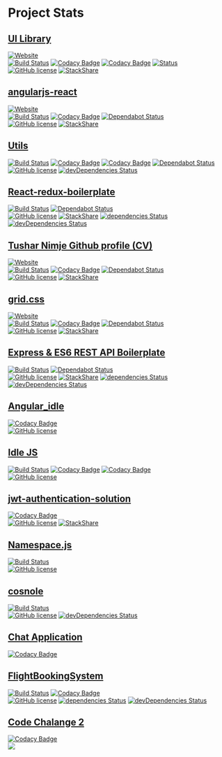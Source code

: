 # Project Stats

## [UI Library](https://github.com/nimjetushar/ui-lib)

[![Website](https://img.shields.io/website-up-down-green-red/https/shields.io.svg?label=my-website)](https://nimjetushar.github.io/ui-lib/)
<br/>
[![Build Status](https://semaphoreci.com/api/v1/nimjetushar/ui-lib/branches/master/shields_badge.svg)](https://semaphoreci.com/nimjetushar/ui-lib)
[![Codacy Badge](https://api.codacy.com/project/badge/Grade/2f3503831efb41fe9e5cde24acd60be7)](https://www.codacy.com/app/tushar/ui-lib?utm_source=github.com&amp;utm_medium=referral&amp;utm_content=nimjetushar/ui-lib&amp;utm_campaign=Badge_Grade)
[![Codacy Badge](https://api.codacy.com/project/badge/Coverage/2f3503831efb41fe9e5cde24acd60be7)](https://www.codacy.com/app/tushar/ui-lib?utm_source=github.com&utm_medium=referral&utm_content=nimjetushar/ui-lib&utm_campaign=Badge_Coverage)
[![Status](https://api.dependabot.com/badges/status?host=github&repo=nimjetushar/ui-lib)](https://dependabot.com)
<br/>
[![GitHub license](https://img.shields.io/github/license/nimjetushar/ui-lib.svg)](https://github.com/nimjetushar/ui-lib/blob/master/LICENSE)
[![StackShare](https://img.shields.io/badge/tech-stack-0690fa.svg?style=flat)](https://stackshare.io/nimjetushar/ui-library)

## [angularjs-react](https://github.com/nimjetushar/angularjs-react)

[![Website](https://img.shields.io/website-up-down-green-red/https/shields.io.svg?label=my-website)](https://nimjetushar.github.io/angularjs-react/)
<br/>
[![Build Status](https://semaphoreci.com/api/v1/nimjetushar/angularjs-react/branches/master/shields_badge.svg)](https://semaphoreci.com/nimjetushar/angularjs-react)
[![Codacy Badge](https://api.codacy.com/project/badge/Grade/9ef9fd1b6102481597e7e3b5c9e0a3dd)](https://www.codacy.com/app/tushar/angularjs-react?utm_source=github.com&amp;utm_medium=referral&amp;utm_content=nimjetushar/angularjs-react&amp;utm_campaign=Badge_Grade)
[![Dependabot Status](https://api.dependabot.com/badges/status?host=github&repo=nimjetushar/angularjs-react)](https://dependabot.com)
<br/>
[![GitHub license](https://img.shields.io/github/license/nimjetushar/angularjs-react.svg)](https://github.com/nimjetushar/angularjs-react/blob/master/LICENSE)
[![StackShare](https://img.shields.io/badge/tech-stack-0690fa.svg?style=flat)](https://stackshare.io/nimjetushar/angularjs-react)

## [Utils](https://github.com/nimjetushar/Utils)

[![Build Status](https://semaphoreci.com/api/v1/nimjetushar/utils/branches/master/shields_badge.svg)](https://semaphoreci.com/nimjetushar/utils)
[![Codacy Badge](https://api.codacy.com/project/badge/Grade/86a61b646ab041c0b64e502b3d8be7a7)](https://www.codacy.com/app/tushar/Utils?utm_source=github.com&utm_medium=referral&utm_content=nimjetushar/Utils&utm_campaign=Badge_Grade)
[![Codacy Badge](https://api.codacy.com/project/badge/Coverage/86a61b646ab041c0b64e502b3d8be7a7)](https://www.codacy.com/app/tushar/Utils?utm_source=github.com&utm_medium=referral&utm_content=nimjetushar/Utils&utm_campaign=Badge_Coverage)
[![Dependabot Status](https://api.dependabot.com/badges/status?host=github&repo=nimjetushar/Utils)](https://dependabot.com)
<br/>
[![GitHub license](https://img.shields.io/github/license/nimjetushar/Utils.svg?style=popout)](https://github.com/nimjetushar/Utils/blob/master/LICENSE)
[![devDependencies Status](https://david-dm.org/nimjetushar/utils/dev-status.svg)](https://david-dm.org/nimjetushar/utils?type=dev)

## [React-redux-boilerplate](https://github.com/nimjetushar/React-redux-boilerplate)

[![Build Status](https://semaphoreci.com/api/v1/nimjetushar/react-redux-boilerplate/branches/master/shields_badge.svg)](https://semaphoreci.com/nimjetushar/react-redux-boilerplate)
[![Dependabot Status](https://api.dependabot.com/badges/status?host=github&repo=nimjetushar/React-redux-boilerplate)](https://dependabot.com)
<br/>
[![GitHub license](https://img.shields.io/github/license/nimjetushar/React-redux-boilerplate.svg)](https://github.com/nimjetushar/React-redux-boilerplate/blob/master/LICENSE)
[![StackShare](https://img.shields.io/badge/tech-stack-0690fa.svg?style=flat)](https://stackshare.io/nimjetushar/react-redux-boilerplate)
[![dependencies Status](https://david-dm.org/nimjetushar/React-redux-boilerplate/status.svg)](https://david-dm.org/nimjetushar/React-redux-boilerplate)
[![devDependencies Status](https://david-dm.org/nimjetushar/React-redux-boilerplate/dev-status.svg)](https://david-dm.org/nimjetushar/React-redux-boilerplate?type=dev)


## [Tushar Nimje Github profile (CV)](https://github.com/nimjetushar/nimjetushar.github.io)

[![Website](https://img.shields.io/website-up-down-green-red/http/shields.io.svg?label=my-website)](https://nimjetushar.github.io)
<br/>
[![Build Status](https://semaphoreci.com/api/v1/nimjetushar/nimjetushar-github-io/branches/master/shields_badge.svg)](https://semaphoreci.com/nimjetushar/nimjetushar-github-io)
[![Codacy Badge](https://api.codacy.com/project/badge/Grade/ab1ac0cd0d204f989c95928b39bed6cf)](https://www.codacy.com/app/tushar/nimjetushar.github.io?utm_source=github.com&amp;utm_medium=referral&amp;utm_content=nimjetushar/nimjetushar.github.io&amp;utm_campaign=Badge_Grade)
[![Dependabot Status](https://api.dependabot.com/badges/status?host=github&repo=nimjetushar/nimjetushar.github.io)](https://dependabot.com)
<br/>
[![GitHub license](https://img.shields.io/github/license/nimjetushar/nimjetushar.github.io.svg)](https://github.com/nimjetushar/nimjetushar.github.io/blob/master/LICENSE)
[![StackShare](https://img.shields.io/badge/tech-stack-0690fa.svg?style=flat)](https://stackshare.io/nimjetushar/nimjetushar-github-io)

## [grid.css](https://github.com/nimjetushar/grid-css)

[![Website](https://img.shields.io/website-up-down-green-red/https/shields.io.svg?label=my-website)](https://nimjetushar.github.io/grid-css/)
<br/>
[![Build Status](https://semaphoreci.com/api/v1/nimjetushar/grid-css/branches/master/shields_badge.svg)](https://semaphoreci.com/nimjetushar/grid-css)
[![Codacy Badge](https://api.codacy.com/project/badge/Grade/200ab1bddb7641ae8a9c35b4389382ef)](https://www.codacy.com/app/tushar/grid-css?utm_source=github.com&amp;utm_medium=referral&amp;utm_content=nimjetushar/grid-css&amp;utm_campaign=Badge_Grade)
[![Dependabot Status](https://api.dependabot.com/badges/status?host=github&repo=nimjetushar/grid-css)](https://dependabot.com)
<br/>
[![GitHub license](https://img.shields.io/github/license/nimjetushar/grid-css.svg)](https://github.com/nimjetushar/grid-css/blob/master/LICENSE) 
[![StackShare](https://img.shields.io/badge/tech-stack-0690fa.svg?style=flat)](https://stackshare.io/nimjetushar/grid-css)

## [Express & ES6 REST API Boilerplate](https://github.com/nimjetushar/express-es6-rest-api)

[![Build Status](https://semaphoreci.com/api/v1/nimjetushar/express-es6-rest-api/branches/master/shields_badge.svg)](https://semaphoreci.com/nimjetushar/express-es6-rest-api)
[![Dependabot Status](https://api.dependabot.com/badges/status?host=github&repo=nimjetushar/express-es6-rest-api)](https://dependabot.com)
<br/>
[![GitHub license](https://img.shields.io/github/license/nimjetushar/express-es6-rest-api.svg)](https://github.com/nimjetushar/express-es6-rest-api/blob/master/LICENSE)
[![StackShare](https://img.shields.io/badge/tech-stack-0690fa.svg?style=flat)](https://stackshare.io/nimjetushar/express-es6-rest-api)
[![dependencies Status](https://david-dm.org/nimjetushar/express-es6-rest-api/status.svg)](https://david-dm.org/nimjetushar/express-es6-rest-api)
[![devDependencies Status](https://david-dm.org/nimjetushar/express-es6-rest-api/dev-status.svg)](https://david-dm.org/nimjetushar/express-es6-rest-api?type=dev)

## [Angular_idle](https://github.com/nimjetushar/Angular_idle)

[![Codacy Badge](https://api.codacy.com/project/badge/Grade/94f190553d604a3895b999cb82e2622b)](https://www.codacy.com/app/tushar/Angular_idle?utm_source=github.com&amp;utm_medium=referral&amp;utm_content=nimjetushar/Angular_idle&amp;utm_campaign=Badge_Grade)
<br/>
[![GitHub license](https://img.shields.io/github/license/nimjetushar/Angular_idle.svg)](https://github.com/nimjetushar/Angular_idle/blob/master/LICENSE)

## [Idle JS](https://github.com/nimjetushar/idle.js)

[![Build Status](https://travis-ci.com/nimjetushar/idle.js.svg?branch=master)](https://travis-ci.com/nimjetushar/idle.js)
[![Codacy Badge](https://api.codacy.com/project/badge/Grade/dd702ab0b3b44834ad7c7d9f65c64d99)](https://www.codacy.com/app/tushar/idle.js?utm_source=github.com&amp;utm_medium=referral&amp;utm_content=nimjetushar/idle.js&amp;utm_campaign=Badge_Grade)
[![Codacy Badge](https://api.codacy.com/project/badge/Coverage/dd702ab0b3b44834ad7c7d9f65c64d99)](https://www.codacy.com/app/tushar/idle.js?utm_source=github.com&utm_medium=referral&utm_content=nimjetushar/idle.js&utm_campaign=Badge_Coverage)
<br/>
[![GitHub license](https://img.shields.io/github/license/nimjetushar/idle.js.svg)](https://github.com/nimjetushar/idle.js/blob/master/LICENSE)

## [jwt-authentication-solution](https://github.com/nimjetushar/jwt-authentication-solution)

[![Codacy Badge](https://api.codacy.com/project/badge/Grade/37a5a6dcf7f84a6ba3a7b4c379b40b65)](https://www.codacy.com/app/tushar/jwt-authentication-solution?utm_source=github.com&amp;utm_medium=referral&amp;utm_content=nimjetushar/jwt-authentication-solution&amp;utm_campaign=Badge_Grade)
<br/>
[![GitHub license](https://img.shields.io/github/license/nimjetushar/jwt-authentication-solution.svg)](https://github.com/nimjetushar/jwt-authentication-solution/blob/master/LICENSE)
[![StackShare](https://img.shields.io/badge/tech-stack-0690fa.svg?style=flat)](https://stackshare.io/nimjetushar/jwt-authentication-solution)

## [Namespace.js](https://github.com/nimjetushar/Namespace.js)

[![Build Status](https://travis-ci.com/nimjetushar/Namespace.js.svg?branch=master)](https://travis-ci.com/nimjetushar/Namespace.js)
<br/>
[![GitHub license](https://img.shields.io/github/license/nimjetushar/Namespace.js.svg)](https://github.com/nimjetushar/Namespace.js/blob/master/LICENSE)

## [cosnole](https://github.com/nimjetushar/cosnole)

[![Build Status](https://travis-ci.com/nimjetushar/cosnole.svg?branch=master)](https://travis-ci.com/nimjetushar/cosnole)
<br/>
[![GitHub license](https://img.shields.io/github/license/nimjetushar/cosnole.svg)](https://github.com/nimjetushar/cosnole/blob/master/LICENSE)
[![devDependencies Status](https://david-dm.org/nimjetushar/cosnole/dev-status.svg)](https://david-dm.org/nimjetushar/cosnole?type=dev)

## [Chat Application](https://github.com/nimjetushar/chat-application)

[![Codacy Badge](https://api.codacy.com/project/badge/Grade/98f13e505c98450885e84191afb5959b)](https://www.codacy.com/app/tushar/chat-bot?utm_source=github.com&amp;utm_medium=referral&amp;utm_content=nimjetushar/chat-bot&amp;utm_campaign=Badge_Grade)

## [FlightBookingSystem](https://github.com/nimjetushar/code-challenge1)

[![Build Status](https://semaphoreci.com/api/v1/nimjetushar/code-challenge1/branches/master/shields_badge.svg)](https://semaphoreci.com/nimjetushar/code-challenge1)
[![Codacy Badge](https://api.codacy.com/project/badge/Grade/a88d2cc964cb4a7db929b5278dcaaff5)](https://www.codacy.com/app/tushar/code-challenge1?utm_source=github.com&amp;utm_medium=referral&amp;utm_content=nimjetushar/code-challenge1&amp;utm_campaign=Badge_Grade)
<br/>
[![GitHub license](https://img.shields.io/github/license/nimjetushar/code-challenge1.svg)](https://github.com/nimjetushar/code-challenge1/blob/master/LICENSE)
[![dependencies Status](https://david-dm.org/nimjetushar/code-challenge1/status.svg)](https://david-dm.org/nimjetushar/code-challenge1)
[![devDependencies Status](https://david-dm.org/nimjetushar/code-challenge1/dev-status.svg)](https://david-dm.org/nimjetushar/code-challenge1?type=dev)

## [Code Chalange 2](https://github.com/nimjetushar/code-challenge2)

[![Codacy Badge](https://api.codacy.com/project/badge/Grade/0902a0655cac46bb81b27a0679232c2e)](https://www.codacy.com/app/tushar/code-challenge2?utm_source=github.com&amp;utm_medium=referral&amp;utm_content=nimjetushar/code-challenge2&amp;utm_campaign=Badge_Grade)
<br/>
![](https://img.shields.io/github/license/nimjetushar/code-challenge2.svg)

